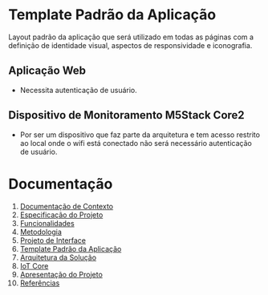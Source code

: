 # Template Padrão da Aplicação

Layout padrão da aplicação que será utilizado em todas as páginas com a definição de identidade visual, aspectos de responsividade e iconografia.

## Aplicação Web

- Necessita autenticação de usuário.

## Dispositivo de Monitoramento M5Stack Core2

- Por ser um dispositivo que faz parte da arquitetura e tem acesso restrito ao local onde o wifi está conectado não será necessário autenticação de usuário.

# Documentação

<ol>
<li><a href="documentacao-de-contexto.md"> Documentação de Contexto</a></li>
<li><a href="especificacao-do-projeto.md"> Especificação do Projeto</a></li>
<li><a href="funcionalidades.md"> Funcionalidades</a></li>
<li><a href="metodologia.md"> Metodologia</a></li>
<li><a href="projeto-de-interface.md"> Projeto de Interface</a></li>
<li><a href="template-padrao-da-aplicacao.md"> Template Padrão da Aplicação</a></li>
<li><a href="arquitetura-da-solucao.md"> Arquitetura da Solução</a></li>
<li><a href="iot-core.md">IoT Core</a></li>
<li><a href="apresentacao-do-projeto.md"> Apresentação do Projeto</a></li>
<li><a href="referencias.md"> Referências</a></li>
</ol>